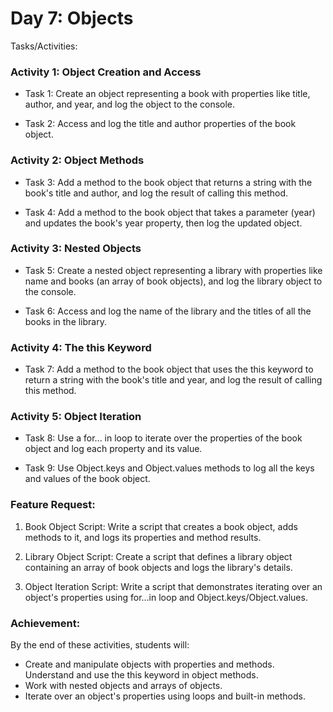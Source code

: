 # Day 7: Objects

Tasks/Activities:

### Activity 1: Object Creation and Access

- Task 1: Create an object representing a book with properties like title, author, and year, and log the object to the console.

- Task 2: Access and log the title and author properties of the book object.

### Activity 2: Object Methods

- Task 3: Add a method to the book object that returns a string with the book's title and author, and log the result of calling this method.

- Task 4: Add a method to the book object that takes a parameter (year) and updates the book's year property, then log the updated object.

### Activity 3: Nested Objects

- Task 5: Create a nested object representing a library with properties like name and books (an array of book objects), and log the library object to the console.

- Task 6: Access and log the name of the library and the titles of all the books in the library.

### Activity 4: The this Keyword

- Task 7: Add a method to the book object that uses the this keyword to return a string with the book's title and year, and log the result of calling this method.

### Activity 5: Object Iteration

- Task 8: Use a for... in loop to iterate over the properties of the book object and log each property and its value.

- Task 9: Use Object.keys and Object.values methods to log all the keys and values of the book object.

### Feature Request:

1. Book Object Script: Write a script that creates a book object, adds methods to it, and logs its properties and method results.

2. Library Object Script: Create a script that defines a library object containing an array of book objects and logs the library's details.

3. Object Iteration Script: Write a script that demonstrates iterating over an object's properties using for...in loop and Object.keys/Object.values.

### Achievement:

By the end of these activities, students will:

- Create and manipulate objects with properties and methods. Understand and use the this keyword in object methods.
- Work with nested objects and arrays of objects.
- Iterate over an object's properties using loops and built-in methods.
